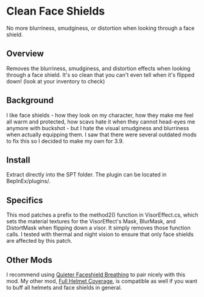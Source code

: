 # Clean Face Shields
No more blurriness, smudginess, or distortion when looking through a face shield.

## **Overview**
Removes the blurriness, smudginess, and distortion effects when looking through a face shield.  It's so clean that you can't even tell when it's flipped down! (look at your inventory to check)

## **Background**
I like face shields - how they look on my character, how they make me feel all warm and protected, how scavs hate it when they cannot head-eyes me anymore with buckshot - but I hate the visual smudginess and blurriness when actually equipping them.  I saw that there were several outdated mods to fix this so I decided to make my own for 3.9.

## **Install**
Extract directly into the SPT folder. The plugin can be located in BepInEx/plugins/.

## **Specifics**
This mod patches a prefix to the method2() function in VisorEffect.cs, which sets the material textures for the VisorEffect's Mask, BlurMask, and DistortMask when flipping down a visor. It simply removes those function calls.  I tested with thermal and night vision to ensure that only face shields are affected by this patch. 

## **Other Mods**
I recommend using [Quieter Faceshield Breathing](https://hub.sp-tarkov.com/files/file/1937-quieter-faceshield-breathing/) to pair nicely with this mod.  My other mod, [Full Helmet Coverage](https://hub.sp-tarkov.com/files/file/2418-full-helmet-coverage/), is compatible as well if you want to buff all helmets and face shields in general.
